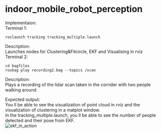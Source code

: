 # indoor_mobile_robot_perception

Implementaion:  
Terminal 1:  

    roslaunch tracking tracking_multiple.launch  
    
  Description:  
    Launches nodes for Clustering&Fitcircle, EKF and Visualising in rviz  
Terminal 2:  

    cd bagfiles  
    rosbag play recording2.bag --topics /scan  
    
  Description:  
      Plays a recording of the lidar scan taken in the corrider with two people walking around  

Expected output:  
  You ll be able to see the visualization of point cloud in rviz and the visualization of clustering in a matplot window.  
  In the tracking_multiple.launch, you ll be able to see the number of people detected and their pose from EKF.  
  ![ekf_in_action](https://github.com/BijoSebastian/indoor_mobile_robot_perception/assets/94777050/f3b60560-f8be-41f1-b0cf-dbde943fb55a)
